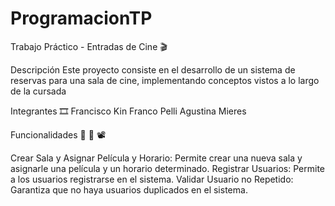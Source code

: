 # ProgramacionTP



Trabajo Práctico - Entradas de Cine 🎬

Descripción
Este proyecto consiste en el desarrollo de un sistema de reservas para una sala de cine, implementando conceptos vistos a lo largo de la cursada

Integrantes 🎞️ 
Francisco Kin
Franco Pelli
Agustina Mieres

Funcionalidades 🎥 🍿 📽️ 

Crear Sala y Asignar Película y Horario: Permite crear una nueva sala y asignarle una película y un horario determinado.
Registrar Usuarios: Permite a los usuarios registrarse en el sistema.
Validar Usuario no Repetido: Garantiza que no haya usuarios duplicados en el sistema.


